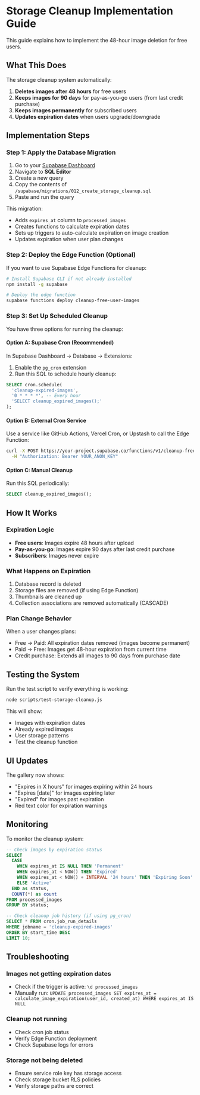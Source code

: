 # Storage Cleanup Implementation Guide

This guide explains how to implement the 48-hour image deletion for free users.

## What This Does

The storage cleanup system automatically:

1. **Deletes images after 48 hours** for free users
2. **Keeps images for 90 days** for pay-as-you-go users (from last credit purchase)
3. **Keeps images permanently** for subscribed users
4. **Updates expiration dates** when users upgrade/downgrade

## Implementation Steps

### Step 1: Apply the Database Migration

1. Go to your [Supabase Dashboard](https://supabase.com/dashboard)
2. Navigate to **SQL Editor**
3. Create a new query
4. Copy the contents of `/supabase/migrations/012_create_storage_cleanup.sql`
5. Paste and run the query

This migration:

- Adds `expires_at` column to `processed_images`
- Creates functions to calculate expiration dates
- Sets up triggers to auto-calculate expiration on image creation
- Updates expiration when user plan changes

### Step 2: Deploy the Edge Function (Optional)

If you want to use Supabase Edge Functions for cleanup:

```bash
# Install Supabase CLI if not already installed
npm install -g supabase

# Deploy the edge function
supabase functions deploy cleanup-free-user-images
```

### Step 3: Set Up Scheduled Cleanup

You have three options for running the cleanup:

#### Option A: Supabase Cron (Recommended)

In Supabase Dashboard → Database → Extensions:

1. Enable the `pg_cron` extension
2. Run this SQL to schedule hourly cleanup:

```sql
SELECT cron.schedule(
  'cleanup-expired-images',
  '0 * * * *', -- Every hour
  'SELECT cleanup_expired_images();'
);
```

#### Option B: External Cron Service

Use a service like GitHub Actions, Vercel Cron, or Upstash to call the Edge Function:

```bash
curl -X POST https://your-project.supabase.co/functions/v1/cleanup-free-user-images \
  -H "Authorization: Bearer YOUR_ANON_KEY"
```

#### Option C: Manual Cleanup

Run this SQL periodically:

```sql
SELECT cleanup_expired_images();
```

## How It Works

### Expiration Logic

- **Free users**: Images expire 48 hours after upload
- **Pay-as-you-go**: Images expire 90 days after last credit purchase
- **Subscribers**: Images never expire

### What Happens on Expiration

1. Database record is deleted
2. Storage files are removed (if using Edge Function)
3. Thumbnails are cleaned up
4. Collection associations are removed automatically (CASCADE)

### Plan Change Behavior

When a user changes plans:

- Free → Paid: All expiration dates removed (images become permanent)
- Paid → Free: Images get 48-hour expiration from current time
- Credit purchase: Extends all images to 90 days from purchase date

## Testing the System

Run the test script to verify everything is working:

```bash
node scripts/test-storage-cleanup.js
```

This will show:

- Images with expiration dates
- Already expired images
- User storage patterns
- Test the cleanup function

## UI Updates

The gallery now shows:

- "Expires in X hours" for images expiring within 24 hours
- "Expires [date]" for images expiring later
- "Expired" for images past expiration
- Red text color for expiration warnings

## Monitoring

To monitor the cleanup system:

```sql
-- Check images by expiration status
SELECT
  CASE
    WHEN expires_at IS NULL THEN 'Permanent'
    WHEN expires_at < NOW() THEN 'Expired'
    WHEN expires_at < NOW() + INTERVAL '24 hours' THEN 'Expiring Soon'
    ELSE 'Active'
  END as status,
  COUNT(*) as count
FROM processed_images
GROUP BY status;

-- Check cleanup job history (if using pg_cron)
SELECT * FROM cron.job_run_details
WHERE jobname = 'cleanup-expired-images'
ORDER BY start_time DESC
LIMIT 10;
```

## Troubleshooting

### Images not getting expiration dates

- Check if the trigger is active: `\d processed_images`
- Manually run: `UPDATE processed_images SET expires_at = calculate_image_expiration(user_id, created_at) WHERE expires_at IS NULL`

### Cleanup not running

- Check cron job status
- Verify Edge Function deployment
- Check Supabase logs for errors

### Storage not being deleted

- Ensure service role key has storage access
- Check storage bucket RLS policies
- Verify storage paths are correct
